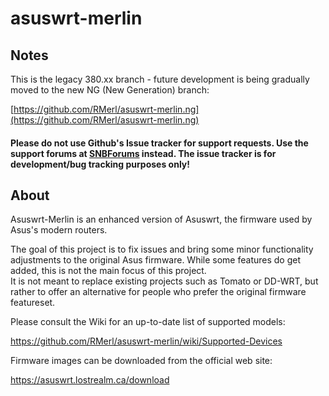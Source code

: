 asuswrt-merlin
==============

Notes
-----
This is the legacy 380.xx branch - future development is being gradually moved to the new NG (New Generation) branch:

[https://github.com/RMerl/asuswrt-merlin.ng](https://github.com/RMerl/asuswrt-merlin.ng)


#### Please do not use Github's Issue tracker for support requests.  Use the support forums at [SNBForums](https://www.snbforums.com/forums/asuswrt-merlin.42/) instead.  The issue tracker is for development/bug tracking purposes only!

About
-----
Asuswrt-Merlin is an enhanced version of Asuswrt, the firmware used by Asus's modern routers.

The goal of this project is to fix issues and bring some minor functionality adjustments to the 
original Asus firmware.  While some features do get added, this is not the main focus of this project.  
It is not meant to replace existing projects such as Tomato or DD-WRT, but rather to offer an alternative 
for people who prefer the original firmware featureset.

Please consult the Wiki for an up-to-date list of supported models:

https://github.com/RMerl/asuswrt-merlin/wiki/Supported-Devices


Firmware images can be downloaded from the official web site:

https://asuswrt.lostrealm.ca/download

